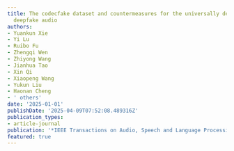 ```yaml
---
title: The codecfake dataset and countermeasures for the universally detection of
  deepfake audio
authors:
- Yuankun Xie
- Yi Lu
- Ruibo Fu
- Zhengqi Wen
- Zhiyong Wang
- Jianhua Tao
- Xin Qi
- Xiaopeng Wang
- Yukun Liu
- Haonan Cheng
- ' others'
date: '2025-01-01'
publishDate: '2025-04-09T07:52:08.489316Z'
publication_types:
- article-journal
publication: '*IEEE Transactions on Audio, Speech and Language Processing*'
featured: true
---
```

